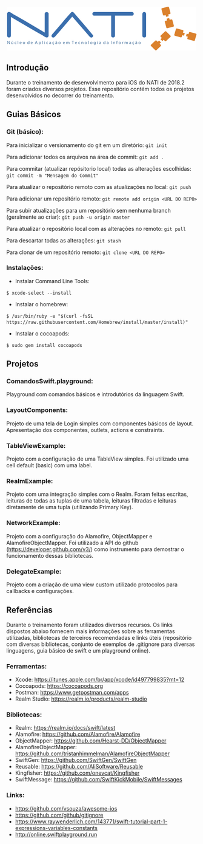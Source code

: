<p align="center">
  <img src="Images/nati.png">
</p>
   
## Introdução
Durante o treinamento de desenvolvimento para iOS do NATI de 2018.2 foram criados diversos projetos. Esse repositório contém todos os projetos desenvolvidos no decorrer do treinamento.

## Guias Básicos
### Git (básico):
Para inicializar o versionamento do git em um diretório: `git init`

Para adicionar todos os arquivos na área de commit: `git add .`

Para commitar (atualizar repósitorio local) todas as alterações escolhidas: `git commit -m "Mensagem do Commit"`

Para atualizar o repositório remoto com as atualizações no local: `git push`

Para adicionar um repositório remoto: `git remote add origin <URL DO REPO>`

Para subir atualizações para um repositório sem nenhuma branch (geralmente ao criar): `git push -u origin master`

Para atualizar o repositório local com as alterações no remoto: `git pull`

Para descartar todas as alterações: `git stash`

Para clonar de um repositório remoto: `git clone <URL DO REPO>`

### Instalações:
- Instalar Command Line Tools: 
```shell
$ xcode-select --install
```
- Instalar o homebrew: 
```shell
$ /usr/bin/ruby -e "$(curl -fsSL https://raw.githubusercontent.com/Homebrew/install/master/install)"
```
- Instalar o cocoapods: 
```shell
$ sudo gem install cocoapods
```

## Projetos
### ComandosSwift.playground:
Playground com comandos básicos e introdutórios da linguagem Swift.

### LayoutComponents:
Projeto de uma tela de Login simples com componentes básicos de layout. Apresentação dos componentes, outlets, actions e constraints.

### TableViewExample:
Projeto com a configuração de uma TableView simples. Foi utilizado uma cell default (basic) com uma label.

### RealmExample:
Projeto com uma integração simples com o Realm. Foram feitas escritas, leituras de todas as tuplas de uma tabela, leituras filtradas e leituras diretamente de uma tupla (utilizando Primary Key).

### NetworkExample:
Projeto com a configuração do Alamofire, ObjectMapper e AlamofireObjectMapper. Foi utilizado a API do github (https://developer.github.com/v3/) como instrumento para demostrar o funcionamento dessas bibliotecas.

### DelegateExample:
Projeto com a criação de uma view custom utilizado protocolos para callbacks e configurações.

## Referências
Durante o treinamento foram utilizados diversos recursos. Os links dispostos abaixo fornecem mais informações sobre as ferramentas utilizadas, bibliotecas de terceiros recomendadas e links úteis (repositório com diversas bibliotecas, conjunto de exemplos de .gitignore para diversas linguagens, guia básico de swift e um playground online).

### Ferramentas:
- Xcode: https://itunes.apple.com/br/app/xcode/id497799835?mt=12
- Cocoapods: https://cocoapods.org
- Postman: https://www.getpostman.com/apps
- Realm Studio: https://realm.io/products/realm-studio

### Bibliotecas:
- Realm: https://realm.io/docs/swift/latest
- Alamofire: https://github.com/Alamofire/Alamofire
- ObjectMapper: https://github.com/Hearst-DD/ObjectMapper
- AlamofireObjectMapper: https://github.com/tristanhimmelman/AlamofireObjectMapper
- SwiftGen: https://github.com/SwiftGen/SwiftGen
- Reusable: https://github.com/AliSoftware/Reusable
- Kingfisher: https://github.com/onevcat/Kingfisher
- SwiftMessage: https://github.com/SwiftKickMobile/SwiftMessages

### Links:
- https://github.com/vsouza/awesome-ios
- https://github.com/github/gitignore
- https://www.raywenderlich.com/143771/swift-tutorial-part-1-expressions-variables-constants 
- http://online.swiftplayground.run
